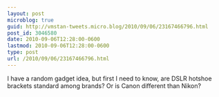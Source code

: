 ```yaml
---
layout: post
microblog: true
guid: http://vmstan-tweets.micro.blog/2010/09/06/23167466796.html
post_id: 3046580
date: 2010-09-06T12:28:00-0600
lastmod: 2010-09-06T12:28:00-0600
type: post
url: /2010/09/06/23167466796.html
---
```

I have a random gadget idea, but first I need to know, are DSLR hotshoe brackets standard among brands? Or is Canon different than Nikon?
